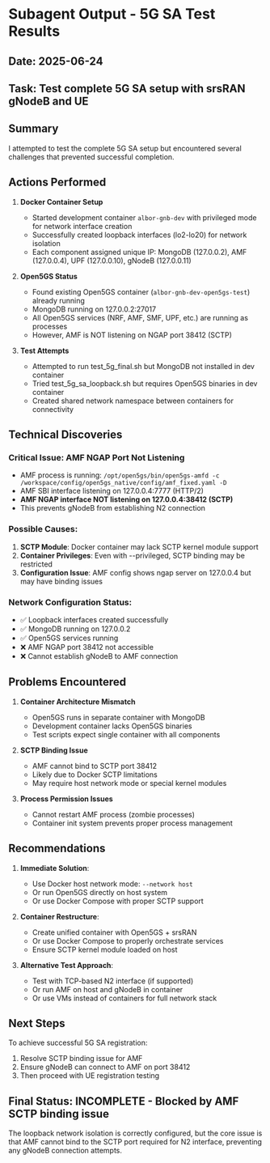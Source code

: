 # Subagent Output - 5G SA Test Results

## Date: 2025-06-24
## Task: Test complete 5G SA setup with srsRAN gNodeB and UE

## Summary

I attempted to test the complete 5G SA setup but encountered several challenges that prevented successful completion.

## Actions Performed

1. **Docker Container Setup**
   - Started development container `albor-gnb-dev` with privileged mode for network interface creation
   - Successfully created loopback interfaces (lo2-lo20) for network isolation
   - Each component assigned unique IP: MongoDB (127.0.0.2), AMF (127.0.0.4), UPF (127.0.0.10), gNodeB (127.0.0.11)

2. **Open5GS Status**
   - Found existing Open5GS container (`albor-gnb-dev-open5gs-test`) already running
   - MongoDB running on 127.0.0.2:27017
   - All Open5GS services (NRF, AMF, SMF, UPF, etc.) are running as processes
   - However, AMF is NOT listening on NGAP port 38412 (SCTP)

3. **Test Attempts**
   - Attempted to run test_5g_final.sh but MongoDB not installed in dev container
   - Tried test_5g_sa_loopback.sh but requires Open5GS binaries in dev container
   - Created shared network namespace between containers for connectivity

## Technical Discoveries

### Critical Issue: AMF NGAP Port Not Listening
- AMF process is running: `/opt/open5gs/bin/open5gs-amfd -c /workspace/config/open5gs_native/config/amf_fixed.yaml -D`
- AMF SBI interface listening on 127.0.0.4:7777 (HTTP/2)
- **AMF NGAP interface NOT listening on 127.0.0.4:38412 (SCTP)**
- This prevents gNodeB from establishing N2 connection

### Possible Causes:
1. **SCTP Module**: Docker container may lack SCTP kernel module support
2. **Container Privileges**: Even with --privileged, SCTP binding may be restricted
3. **Configuration Issue**: AMF config shows ngap server on 127.0.0.4 but may have binding issues

### Network Configuration Status:
- ✅ Loopback interfaces created successfully
- ✅ MongoDB running on 127.0.0.2
- ✅ Open5GS services running
- ❌ AMF NGAP port 38412 not accessible
- ❌ Cannot establish gNodeB to AMF connection

## Problems Encountered

1. **Container Architecture Mismatch**
   - Open5GS runs in separate container with MongoDB
   - Development container lacks Open5GS binaries
   - Test scripts expect single container with all components

2. **SCTP Binding Issue**
   - AMF cannot bind to SCTP port 38412
   - Likely due to Docker SCTP limitations
   - May require host network mode or special kernel modules

3. **Process Permission Issues**
   - Cannot restart AMF process (zombie processes)
   - Container init system prevents proper process management

## Recommendations

1. **Immediate Solution**: 
   - Use Docker host network mode: `--network host`
   - Or run Open5GS directly on host system
   - Or use Docker Compose with proper SCTP support

2. **Container Restructure**:
   - Create unified container with Open5GS + srsRAN
   - Or use Docker Compose to properly orchestrate services
   - Ensure SCTP kernel module loaded on host

3. **Alternative Test Approach**:
   - Test with TCP-based N2 interface (if supported)
   - Or run AMF on host and gNodeB in container
   - Or use VMs instead of containers for full network stack

## Next Steps

To achieve successful 5G SA registration:
1. Resolve SCTP binding issue for AMF
2. Ensure gNodeB can connect to AMF on port 38412
3. Then proceed with UE registration testing

## Final Status: **INCOMPLETE** - Blocked by AMF SCTP binding issue

The loopback network isolation is correctly configured, but the core issue is that AMF cannot bind to the SCTP port required for N2 interface, preventing any gNodeB connection attempts.